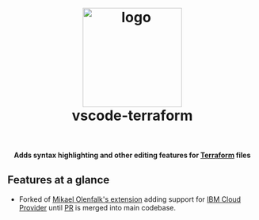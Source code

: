 <!-- markdownlint-disable -->
<h1 align="center">
  <br>
    <img src="https://raw.githubusercontent.com/mauve/vscode-terraform/master/terraform.png" alt="logo" width="200">
  <br>
  vscode-terraform
  <br>
  <br>
</h1>

<h4 align="center">Adds syntax highlighting and other editing features for <a href="https://www.terraform.io/">Terraform</a> files</h4>

## Features at a glance

- Forked of [Mikael Olenfalk's extension](https://marketplace.visualstudio.com/items?itemName=mauve.terraform) adding support for [IBM Cloud Provider](https://ibm-cloud.github.io/tf-ibm-docs/) until [PR](https://github.com/mauve/vscode-terraform/pull/234) is merged into main codebase.

